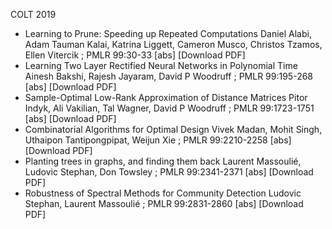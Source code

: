 COLT 2019


- Learning to Prune: Speeding up Repeated Computations
Daniel Alabi, Adam Tauman Kalai, Katrina Liggett, Cameron Musco, Christos Tzamos, Ellen Vitercik ; PMLR 99:30-33
[abs] [Download PDF]
- Learning Two Layer Rectified Neural Networks in Polynomial Time
Ainesh Bakshi, Rajesh Jayaram, David P Woodruff ; PMLR 99:195-268
[abs] [Download PDF]
- Sample-Optimal Low-Rank Approximation of Distance Matrices
Pitor Indyk, Ali Vakilian, Tal Wagner, David P Woodruff ; PMLR 99:1723-1751
[abs] [Download PDF]
- Combinatorial Algorithms for Optimal Design
Vivek Madan, Mohit Singh, Uthaipon Tantipongpipat, Weijun Xie ; PMLR 99:2210-2258
[abs] [Download PDF]
- Planting trees in graphs, and finding them back
Laurent Massoulié, Ludovic Stephan, Don Towsley ; PMLR 99:2341-2371
[abs] [Download PDF]
- Robustness of Spectral Methods for Community Detection
Ludovic Stephan, Laurent Massoulié ; PMLR 99:2831-2860
[abs] [Download PDF]
